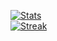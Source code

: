 [![Stats](https://github-readme-stats.vercel.app/api?username=DevelopingFlakes&count_private=true&show_icons=true&disable_animations=true&theme=dark)](https://robin-holl.dev)
<br>
[![Streak](https://github-readme-streak-stats.herokuapp.com/?user=DevelopingFlakes&theme=dark)](https://robin-holl.dev)
